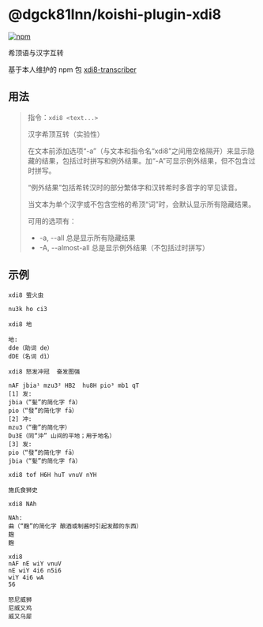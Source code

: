 # @dgck81lnn/koishi-plugin-xdi8

[![npm](https://img.shields.io/npm/v/@dgck81lnn/koishi-plugin-xdi8?style=flat-square)](https://www.npmjs.com/package/@dgck81lnn/koishi-plugin-xdi8)

希顶语与汉字互转

基于本人维护的 npm 包 [xdi8-transcriber](https://github.com/DGCK81LNN/xdi8-transcriber)

## 用法

  > 指令：`xdi8 <text...>`
  >
  > 汉字希顶互转（实验性）
  >
  > 在文本前添加选项“-a”（与文本和指令名“xdi8”之间用空格隔开）来显示隐藏的结果，包括过时拼写和例外结果。加“-A”可显示例外结果，但不包含过时拼写。
  >
  > “例外结果”包括希转汉时的部分繁体字和汉转希时多音字的罕见读音。
  >
  > 当文本为单个汉字或不包含空格的希顶“词”时，会默认显示所有隐藏结果。
  >
  > 可用的选项有：
  >
  >   * -a, --all  总是显示所有隐藏结果
  >   * -A, --almost-all  总是显示例外结果（不包括过时拼写）

## 示例

`xdi8 萤火虫`

```
nu3k ho ci3
```

`xdi8 地`

```
地:
dde（助词 de）
dDE（名词 dì）
```

`xdi8 怒发冲冠  奋发图强`

```
nAF jbia¹ mzu3² HB2  hu8H pio³ mb1 qT
[1] 发:
jbia（“髪”的简化字 fà）
pio（“發”的简化字 fā）
[2] 冲:
mzu3（“衝”的简化字）
Du3E（同“沖” 山间的平地；用于地名）
[3] 发:
pio（“發”的简化字 fā）
jbia（“髪”的简化字 fà）
```

`xdi8 tof H6H huT vnuV nYH`

```
施氏食狮史
```

`xdi8 NAh`

```
NAh:
曲（“麴”的简化字 酿酒或制酱时引起发醇的东西）
麹
麴
```

<code>xdi8<br>nAF nE wiY vnuV<br>nE wiY 4i6 n5i6<br>wiY 4i6 wA 56</code>

```
怒尼威狮
尼威又鸡
威又乌犀
```
